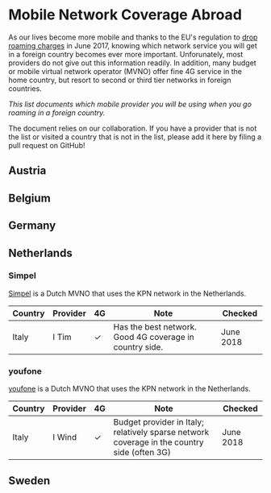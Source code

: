 # Mobile Network Coverage Abroad

As our lives become more mobile and thanks to the EU's regulation to
[drop roaming
charges](https://en.wikipedia.org/wiki/European_Union_roaming_regulations)
in June 2017, knowing which network service you will get in a foreign
country becomes ever more important. Unforunately, most providers do
not give out this information readily. In addition, many budget or
mobile virtual network operator (MVNO) offer fine 4G service in the
home country, but resort to second or third tier networks in foreign
countries.

*This list documents which mobile provider you will be using when you
go roaming in a foreign country.*

The document relies on our collaboration. If you have a provider that
is not the list or visited a country that is not in the list, please
add it here by filing a pull request on GitHub!

## Austria

## Belgium

## Germany

## Netherlands

### Simpel

[Simpel](https://simpel.nl/) is a Dutch MVNO that uses the KPN network in the Netherlands.

| Country | Provider |  4G     | Note                                                        | Checked    |
|---------|----------|---------|-------------------------------------------------------------|------------|
| Italy   | I Tim    | &check; | Has the best network. Good 4G coverage in country side.     | June 2018  |

### youfone

[youfone](https://www.youfone.nl/) is a Dutch MVNO that uses the KPN network in the Netherlands.

| Country | Provider |  4G     | Note                                                                                        | Checked   |
|---------|----------|---------|---------------------------------------------------------------------------------------------|-----------|
| Italy   | I Wind   | &check; | Budget provider in Italy; relatively sparse network coverage in the country side (often 3G) | June 2018 |

## Sweden